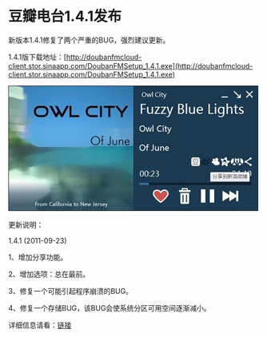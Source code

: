 # 豆瓣电台1.4.1发布

新版本1.4.1修复了两个严重的BUG，强烈建议更新。

1.4.1版下载地址：[http://doubanfmcloud-client.stor.sinaapp.com/DoubanFMSetup_1.4.1.exe](http://doubanfmcloud-client.stor.sinaapp.com/DoubanFMSetup_1.4.1.exe)

[<img style="background-image: none; border-bottom: 0px; border-left: 0px; padding-left: 0px; padding-right: 0px; display: inline; border-top: 0px; border-right: 0px; padding-top: 0px" title="image15" border="0" alt="image15" src="/attachment/up/blog/images/1.4.1_13CAD/image15_thumb.jpg" width="500" height="251" />](/attachment/up/blog/images/1.4.1_13CAD/image15.jpg)

更新说明：

1.4.1 (2011-09-23)

1、增加分享功能。

2、增加选项：总在最前。

3、修复一个可能引起程序崩溃的BUG。

4、修复一个存储BUG，该BUG会使系统分区可用空间逐渐减小。

详细信息请看：[链接](/article/doubanfm)

